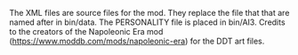 The XML files are source files for the mod. They replace the file that that are named after in bin/data. 
The PERSONALITY file is placed in bin/AI3.
Credits to the creators of the Napoleonic Era mod (https://www.moddb.com/mods/napoleonic-era) for the DDT art files.
